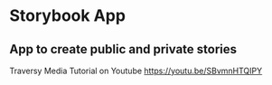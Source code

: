 # Storybook App

## App to create public and private stories

Traversy Media Tutorial on Youtube
https://youtu.be/SBvmnHTQIPY

